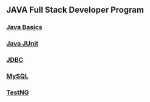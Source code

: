## JAVA Full Stack Developer Program

### [Java Basics](Java)
### [Java JUnit](Java-J-Unit)
### [JDBC](JDBC)
### [MySQL](MySQL)
### [TestNG](TestNG)